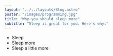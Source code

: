 ```yaml
---
layout: "../../layouts/Blog.astro"
poster: "/images/programming.jpg"
title: "Why you should sleep more"
subtitle: "Sleep is great for you. Here's why:"
---
```

- Sleep
- Sleep more
- Sleep a little more